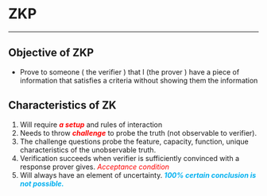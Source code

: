 # ZKP
---

## Objective of ZKP

- Prove to someone ( the verifier ) that I (the prover ) have a piece of information that satisfies a criteria without showing them the information

## Characteristics of ZK
 
 1. Will require <span style="color:rgb(255, 0, 0)">**_a setup_**</span> and rules of interaction
 2. Needs to throw <span style="color:rgb(255, 0, 0)">**_challenge_**</span> to probe the truth (not observable to verifier).
 3. The challenge questions probe the feature, capacity, function, unique characteristics of the unobservable truth.
 4. Verification succeeds when verifier is sufficiently convinced with a response prover gives. <span style="color:rgb(255, 0, 0)">_Acceptance condition_</span>
 5. Will always have an element of uncertainty. <span style="color:rgb(0, 176, 240)">**_100% certain conclusion is not possible._**</span> 